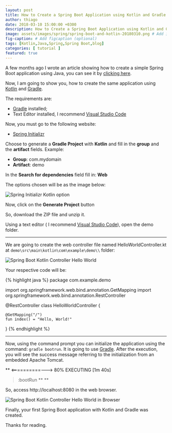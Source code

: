 ```yaml
---
layout: post
title: How to Create a Spring Boot Application using Kotlin and Gradle
author: thiago
date: 2018-03-10 15:00:00 +0300
description: How to Create a Spring Boot Application using Kotlin and Gradle # Add post description (optional)
image: assets/images/spring/spring-boot-and-kotlin-20180310.png # Add image post (optional)
fig-caption: # Add figcaption (optional)
tags: [Kotlin,Java,Spring,Spring Boot,blog]
categories: [ tutorial ]
featured: true
---
```


A few months ago I wrote an article showing how to create a simple Spring Boot application using Java, you can see it by [clicking here](https://thiagoteixeira.github.io/how-to-create-spring-boot-application).

Now, I am going to show you, how to create the same application using [Kotlin](https://kotlinlang.org/) and [Gradle](https://gradle.org/).

The requirements are:
 - [Gradle](https://gradle.org/) installed;
 - Text Editor installed, I recommend [Visual Studio Code](https://code.visualstudio.com/)
 

Now, you must go to the following website:
 * [Spring Initializr](https://start.spring.io/)
 
Choose to generate a **Gradle Project** with **Kotlin** and fill in the **group** and the **artifact** fields. Example:
 - **Group**: com.mydomain
 - **Artifact**: demo
 
In the **Search for dependencies** field fill in: **Web**

The options chosen will be as the image below:

![Spring Initializr Kotlin option]({{site.baseurl}}/assets/images/kotlin/how-to-create-spring-boot-with-kotlin-and-gradle/spring-initializr-options-chosen.png)

Now, click on the **Generate Project** button

So, download the ZIP file and unzip it.

Using a text editor ( I recommend [Visual Studio Code](https://code.visualstudio.com/)), open the demo folder.

---

We are going to create the web controller file named HelloWorldController.kt at `demo\src\main\kotlin\com\example\demo\\` folder:

![Spring Boot Kotlin Controller Hello World]({{site.baseurl}}/assets/images/kotlin/how-to-create-spring-boot-with-kotlin-and-gradle/hello-world-controller-file.png)


Your respective code will be:

{% highlight java %}
package com.example.demo

import org.springframework.web.bind.annotation.GetMapping
import org.springframework.web.bind.annotation.RestController

@RestController
class HelloWorldController {

    @GetMapping("/")
    fun index() = "Hello, World!"

}
{% endhighlight %}

---

Now, using the command prompt you can initialize the application using the command: `gradle bootrun`. It is going to use [Gradle](https://gradle.org/).
After the execution, you will see the success message referring to the initialization from an embedded Apache Tomcat.

**
<==========---> 80% EXECUTING [1m 40s]
> :bootRun **
**

So, access http://localhost:8080 in the web browser.

![Spring Boot Kotlin Controller Hello World in Browser]({{site.baseurl}}/assets/images/kotlin/how-to-create-spring-boot-with-kotlin-and-gradle/hello-world-browser-access.png)


Finally, your first Spring Boot application with Kotlin and Gradle was created.

Thanks for reading.